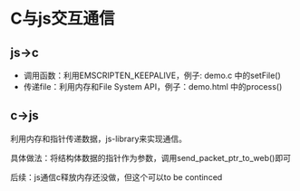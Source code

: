 # C与js交互通信

## js->c

- 调用函数：利用EMSCRIPTEN_KEEPALIVE，例子: demo.c 中的setFile()
- 传递file：利用内存和File System API，例子：demo.html 中的process()

## c->js
利用内存和指针传递数据，js-library来实现通信。

具体做法：将结构体数据的指针作为参数，调用send_packet_ptr_to_web()即可

后续：js通信c释放内存还没做，但这个可以to be continced

